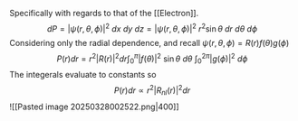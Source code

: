 Specifically with regards to that of the [[Electron]].
$$
dP = |\psi(r, \theta, \phi)|^2\ dx \ dy\ dz =
|\psi(r, \theta, \phi)|^2\ r^2 \sin \theta\ dr \ d\theta\ d\phi
$$
Considering only the radial dependence, and recall $\psi(r, \theta, \phi) = R(r) f(\theta) g(\phi)$
$$
P(r) dr = r^2|R(r)|^2 dr \int^\pi_{0} |f(\theta)|^2\ \sin \theta\ d\theta\ \int^{2\pi}_{0}|g(\phi)|^2\ d\phi
$$
The integerals evaluate to constants so
$$
P(r) dr \propto r^2|R_{nl}(r)|^2 dr 
$$
![[Pasted image 20250328002522.png|400]]
